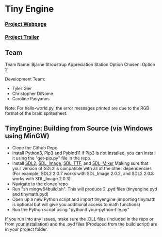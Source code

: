 # Tiny Engine
### [Project Webpage](https://tinyenginecs4850.wordpress.com/)
### [Project Trailer](https://youtu.be/TnI-HnQDgd8)

## Team

Team Name: Bjarne Stroustrup Appreciation Station
Option Chosen: Option 2

Development Team:
- Tyler Gier
- Christopher DiNome
- Caroline Pasyanos

Note: For hello-world.py, the error messages printed are due to the RGB format of the braid spritesheet. 

## TinyEngine: Building from Source (via Windows using MinGW)
- Clone the Github Repo
- Install Python3, Pip3 and Pybind11
	If Pip3 is not installed, you can install it using the "get-pip.py" file in the repo.
- Install [SDL2](https://www.libsdl.org/download-2.0.php), [SDL_Image](https://www.libsdl.org/projects/SDL_image/release/SDL2_image-devel-2.0.3-VC.zip), [SDL_TTF](https://www.libsdl.org/projects/SDL_ttf/release/SDL2_ttf-devel-2.0.14-VC.zip), and [SDL_Mixer](https://www.libsdl.org/projects/SDL_mixer/release/SDL2_mixer-devel-2.0.2-VC.zip) Making sure that your version of SDL2 is compatible with all of the other dependencies (For example, SDL2 2.0.7 works with SDL_Image 2.0.2, and SDL2 2.0.8 works with SDL_Image 2.0.3)
- Navigate to the cloned repo
- Run "sh mingw64build.sh". This will produce 2 .pyd files (tinyengine.pyd and tinymath.pyd)
- Open up a new Python script and import tinyengine (importing tinymath is optional but will give you additional access to math functions)
- Run the Python script using "python3 your-python-file.py"

If you run into any issues, make sure the .DLL files (included in the repo or from your installation) and the .pyd files (Produced from the build script) are in your project folder.
